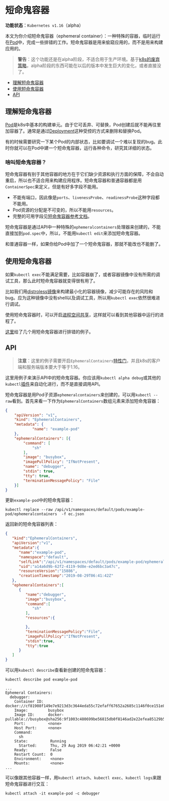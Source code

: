 # 短命鬼容器

**功能状态**：`Kubernetes v1.16`（alpha）

本文为你介绍短命鬼容器（ephemeral container）：一种特殊的容器，临时运行在[Pod](概要.md)中，完成一些排错的工作。短命鬼容器是用来偷窥应用的，而不是用来构建应用的。

>**警告**：这个功能还是在alpha阶段，不适合用于生产环境。基于[k8s的废弃策略]()，alpha阶段的东西可能在以后的版本中发生巨大的变化，或者直接没了。

- [理解短命鬼容器](#理解短命鬼容器)
- [使用短命鬼容器](#使用短命鬼容器)
- [API](#API)

## 理解短命鬼容器

[Pod](概要.md)是k8s中基本的构建单元。由于它可丢弃、可替换，Pod创建后就不能再往里加容器了。通常是通过[Deployment]()这种受控的方式来删除和替换Pod。

有的时候需要研究一下某个Pod的内部状态，比如要调试一个难以复现的bug。此时你就可以在Pod中建一个短命鬼容器，运行各种命令，研究其详细的状态。

### 啥叫短命鬼容器？

短命鬼容器有别于其他容器的地方在于它们缺少资源和执行方面的保障，不会自动重启，所以也不适合用来构建应用程序。短命鬼容器和普通容器都是用`ContainerSpec`来定义，但是有好多字段不能用。

- 不能有端口，因此像是`ports`、`livenessProbe`、`readinessProbe`这种字段都不能用。
- Pod资源的分配是不可变的，所以不能用`resources`。
- 完整的可用字段见[短命鬼容器参考文档](https://kubernetes.io/docs/reference/generated/kubernetes-api/v1.18/#ephemeralcontainer-v1-core)。

短命鬼容器是通过API中一种特殊的`ephemeralcontainers`处理器来创建的，不能直接加到`pod.spec`中，所以，不能用`kubectl edit`来添加短命鬼容器。

和普通容器一样，如果你给Pod中加了一个短命鬼容器，那就不能改也不能删了。

## 使用短命鬼容器

如果`kubectl exec`不能满足需要，比如容器崩了，或者容器镜像中没有所需的调试工具，那么此时短命鬼容器就变得很有用了。

比如我们用[distroless镜像](https://github.com/GoogleContainerTools/distroless)来构建最小化的容器镜像，减少可能存在的风险和bug。应为这种镜像中没有shell以及调试工具，所以用`kubectl exec`依然很难进行调试。

使用短命鬼容器时，可以开启[进程空间共享]()，这样就可以看到其他容器中运行的进程了。

[这里](https://kubernetes.io/docs/tasks/debug-application-cluster/debug-running-pod/#debugging-with-ephemeral-debug-container)给了几个用短命鬼容器进行排错的例子。

## API

>**注意**：这里的例子需要开启`EphemeralContainers`[特性门]()，并且k8s的客户端和服务端版本要大于等于1.16。

这里用例子来演示API中的短命鬼容器。你应该用`kubectl alpha debug`或其他的`kubectl`[插件]()来自动化进行，而不是直接调用API。

短命鬼容器是用Pod子资源`ephemeralcontainers`来创建的，可以用`kubectl --raw`看到。首先来看一下作为`EphemeralContainers`数组元素来添加短命鬼容器：

```json
{
    "apiVersion": "v1",
    "kind": "EphemeralContainers",
    "metadata": {
            "name": "example-pod"
    },
    "ephemeralContainers": [{
        "command": [
            "sh"
        ],
        "image": "busybox",
        "imagePullPolicy": "IfNotPresent",
        "name": "debugger",
        "stdin": true,
        "tty": true,
        "terminationMessagePolicy": "File"
    }]
}
```

更新`example-pod`中的短命鬼容器：

```shell script
kubectl replace --raw /api/v1/namespaces/default/pods/example-pod/ephemeralcontainers  -f ec.json
```

返回新的短命鬼容器列表：

```json
{
   "kind":"EphemeralContainers",
   "apiVersion":"v1",
   "metadata":{
      "name":"example-pod",
      "namespace":"default",
      "selfLink":"/api/v1/namespaces/default/pods/example-pod/ephemeralcontainers",
      "uid":"a14a6d9b-62f2-4119-9d8e-e2ed6bc3a47c",
      "resourceVersion":"15886",
      "creationTimestamp":"2019-08-29T06:41:42Z"
   },
   "ephemeralContainers":[
      {
         "name":"debugger",
         "image":"busybox",
         "command":[
            "sh"
         ],
         "resources":{

         },
         "terminationMessagePolicy":"File",
         "imagePullPolicy":"IfNotPresent",
         "stdin":true,
         "tty":true
      }
   ]
}
```

可以用`kubectl describe`查看新创建的短命鬼容器：

```shell script
kubectl describe pod example-pod
```

```text
...
Ephemeral Containers:
  debugger:
    Container ID:  docker://cf81908f149e7e9213d3c3644eda55c72efaff67652a2685c1146f0ce151e80f
    Image:         busybox
    Image ID:      docker-pullable://busybox@sha256:9f1003c480699be56815db0f8146ad2e22efea85129b5b5983d0e0fb52d9ab70
    Port:          <none>
    Host Port:     <none>
    Command:
      sh
    State:          Running
      Started:      Thu, 29 Aug 2019 06:42:21 +0000
    Ready:          False
    Restart Count:  0
    Environment:    <none>
    Mounts:         <none>
...
```

可以像跟其他容器一样，用`kubectl attach`、`kubectl exec`、`kubectl logs`来跟短命鬼容器进行交互：

```shell script
kubectl attach -it example-pod -c debugger
```
